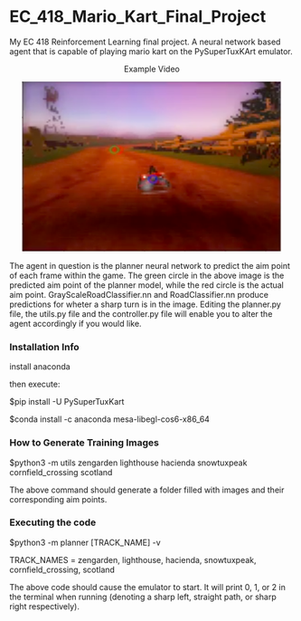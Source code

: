 # EC_418_Mario_Kart_Final_Project

My EC 418 Reinforcement Learning final project. A neural network based agent that is capable of playing mario kart on the PySuperTuxKArt emulator.

<p align="center">
 <a>Example Video<ref="https://drive.google.com/file/d/1UcUQiL_LJX4ywOeCUIq87zp5nzuJVGvW/view?usp=drive_link"/a>
</p>

<p align="center">
  <img width="460" height="300" src="https://github.com/angelo-soyannwo/EC_418_Mario_Kart_Final_Project/blob/main/mario_kart.png">
</p>

The agent in question is the planner neural network to predict the aim point of each frame within the game. The green circle in the above image is the predicted aim point of the planner model, while the red circle is the actual aim point. GrayScaleRoadClassifier.nn and RoadClassifier.nn produce predictions for wheter a sharp turn is in the image. Editing the planner.py file, the utils.py file and the controller.py file will enable you to alter the agent accordingly if you would like.

### Installation Info

install anaconda

then execute: 

$pip install -U PySuperTuxKart

$conda install -c anaconda mesa-libegl-cos6-x86_64

### How to Generate Training Images

$python3 -m utils zengarden lighthouse hacienda snowtuxpeak cornfield_crossing scotland

The above command should generate a folder filled with images and their corresponding aim points.

### Executing the code

$python3 -m planner [TRACK_NAME] -v

TRACK_NAMES = zengarden, lighthouse, hacienda, snowtuxpeak, cornfield_crossing, scotland

The above code should cause the emulator to start. It will print 0, 1, or 2 in the terminal when running (denoting a sharp left, straight path, or sharp right respectively).

